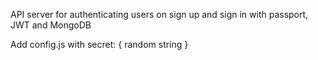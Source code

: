 API server for authenticating users on sign up and sign in with passport, JWT and MongoDB

Add config.js with secret: { random string }